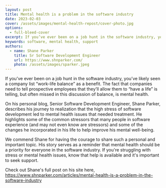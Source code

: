 ```yaml
---
layout: post
title: Mental health is a problem in the software industry
date: 2023-02-03
cover: /assets/images/mental-health-repost/cover-photo.jpg
options:
  - full-bleed-cover
excerpt: If you’ve ever been on a job hunt in the software industry, you’ve likely seen a company list “work-life balance” as a benefit. The fact that companies need to tell prospective employees that they’ll allow them to “have a life” is telling, but often missed in this discussion of balance, is mental health. 
keywords: software, mental health, support
authors:
  - name: Shane Parker
    title: Sr Software Development Engineer
    url: https://www.shnparker.com/
    photo: /assets/images/sparker.jpeg
---
```

 
If you’ve ever been on a job hunt in the software industry, you’ve likely seen a company list “work-life balance” as a benefit. The fact that companies need to tell prospective employees that they’ll allow them to “have a life” is telling, but often missed in this discussion of balance, is mental health.  

On his personal blog, Senior Software Development Engineer, Shane Parker, describes his journey to realization that the high stress of software development led to mental health issues that needed treatment. He highlights some of the common stressors that many people in software experience (and may not even know are stressors) and some of the changes he incorporated in his life to help improve his mental well-being. 

We commend Shane for having the courage to share such a personal and important topic. His story serves as a reminder that mental health should be a priority for everyone in the software industry. If you're struggling with stress or mental health issues, know that help is available and it's important to seek support. 

Check out Shane's full post on his site here, <https://www.shnparker.com/articles/mental-health-is-a-problem-in-the-software-industry>
